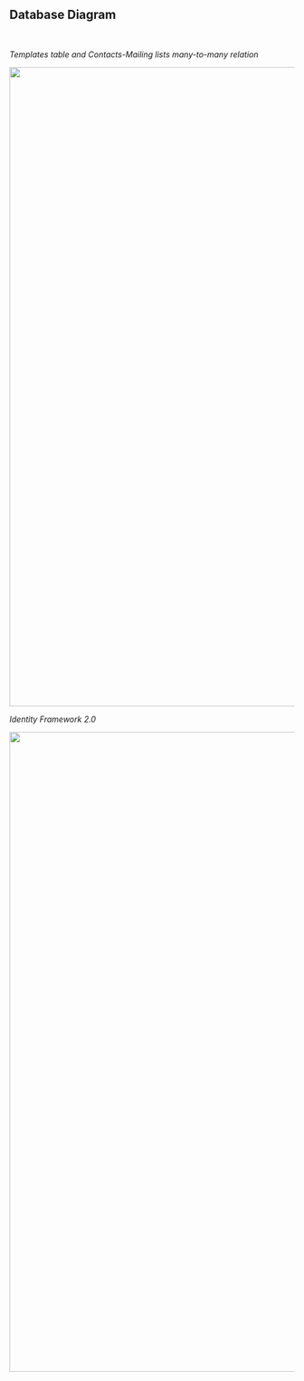 <h2> Database Diagram </h2>
<br/>
<p><i>Templates table and Contacts-Mailing lists many-to-many relation</i></p>
<a href="https://i.gyazo.com/940d6cc488156503e1a3d6bc57b63715.png"><img src="https://i.gyazo.com/940d6cc488156503e1a3d6bc57b63715.png" 
 width="1128.6666666666667"  float="left"/></a>
<br/>
<p><i>Identity Framework 2.0</i></p>
<a href="https://i.gyazo.com/efd46932fba116fd2ecccd775b8c4df3.png"><img src="https://i.gyazo.com/efd46932fba116fd2ecccd775b8c4df3.png" 
lt="https://gyazo.com/64254f8ca42a32cc108f6ad5a267fe83" width="1128.6666666666667"/></a>
